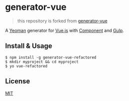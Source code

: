 # generator-vue

> this repository is forked from [generator-vue](https://github.com/vuejs/generator-vue)

A [Yeoman](http://yeoman.io) generator for [Vue.js](http://vuejs.org) with [Component](https://github.com/component/component) and [Gulp](http://gulpjs.com).

## Install & Usage

```
$ npm install -g generator-vue-refactored
$ mkdir myproject && cd myproject
$ yo vue-refactored
```

## License

[MIT](http://en.wikipedia.org/wiki/MIT_License)
